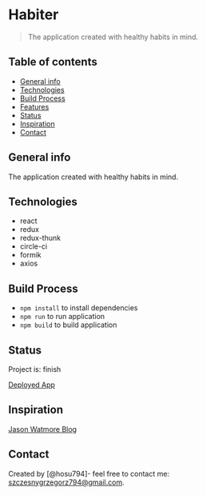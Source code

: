 # Habiter

> The application created with healthy habits in mind.

## Table of contents

- [General info](#general-info)
- [Technologies](#technologies)
- [Build Process](#setup)
- [Features](#features)
- [Status](#status)
- [Inspiration](#inspiration)
- [Contact](#contact)

## General info

The application created with healthy habits in mind.

## Technologies

- react
- redux
- redux-thunk
- circle-ci
- formik
- axios

## Build Process

- `npm install` to install dependencies
- `npm run` to run application
- `npm build` to build application

## Status

Project is: finish

[Deployed App](https://hackatlon-frontend.herokuapp.com)

## Inspiration

[Jason Watmore Blog](https://jasonwatmore.com/post/2019/04/06/react-jwt-authentication-tutorial-example)

## Contact

Created by [@hosu794]- feel free to contact me: szczesnygrzegorz794@gmail.com.
